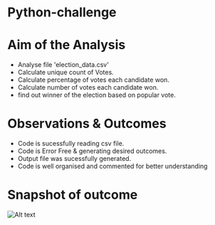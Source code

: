 # Python-challenge

# Aim of the Analysis
* Analyse file 'election_data.csv'
* Calculate unique count of Votes.
* Calculate percentage of votes each candidate won.
* Calculate number of votes each candidate won.
* find out winner of the election based on popular vote.




# Observations & Outcomes

* Code is sucessfully reading csv file.
* Code is Error Free & generating desired outcomes.
* Output file was sucessfully generated.
* Code is well organised and commented for better understanding



# Snapshot of outcome

![Alt text](image.png)